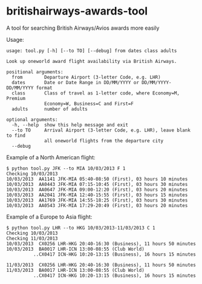 britishairways-awards-tool
==========================

A tool for searching British Airways/Avios awards more easily

Usage:

    usage: tool.py [-h] [--to TO] [--debug] from dates class adults

    Look up oneworld award flight availability via British Airways.

    positional arguments:
      from        Departure Airport (3-letter Code, e.g. LHR)
      dates       Date or Date Range in DD/MM/YYYY or DD/MM/YYYY-DD/MM/YYYY format
      class       Class of travel as 1-letter code, where Economy=M, Premium
                  Economy=W, Business=C and First=F
      adults      number of adults

    optional arguments:
      -h, --help  show this help message and exit
      --to TO     Arrival Airport (3-letter Code, e.g. LHR), leave blank to find
                  all oneworld flights from the departure city
      --debug



Example of a North American flight:

    $ python tool.py JFK --to MIA 10/03/2013 F 1
    Checking 10/03/2013
    10/03/2013  AA1141 JFK-MIA 05:40-08:50 (First), 03 hours 10 minutes
    10/03/2013  AA0443 JFK-MIA 07:15-10:45 (First), 03 hours 30 minutes
    10/03/2013  AA0647 JFK-MIA 09:00-12:20 (First), 03 hours 20 minutes
    10/03/2013  AA2041 JFK-MIA 12:40-15:55 (First), 03 hours 15 minutes
    10/03/2013  AA1769 JFK-MIA 14:55-18:25 (First), 03 hours 30 minutes
    10/03/2013  AA0543 JFK-MIA 17:29-20:49 (First), 03 hours 20 minutes


Example of a Europe to Asia flight:

    $ python tool.py LHR --to HKG 10/03/2013-11/03/2013 C 1
    Checking 10/03/2013
    Checking 11/03/2013
    10/03/2013  CX0256 LHR-HKG 20:40-16:30 (Business), 11 hours 50 minutes
    10/03/2013  BA0017 LHR-ICN 13:00-08:55 (Club World)
              ..CX0417 ICN-HKG 10:20-13:15 (Business), 16 hours 15 minutes

    11/03/2013  CX0256 LHR-HKG 20:40-16:30 (Business), 11 hours 50 minutes
    11/03/2013  BA0017 LHR-ICN 13:00-08:55 (Club World)
              ..CX0417 ICN-HKG 10:20-13:15 (Business), 16 hours 15 minutes




